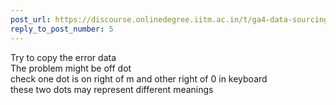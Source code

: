 ```yaml
---
post_url: https://discourse.onlinedegree.iitm.ac.in/t/ga4-data-sourcing-discussion-thread-tds-jan-2025/165959/145
reply_to_post_number: 5
---
```

Try to copy the error data  
The problem might be off dot  
check one dot is on right of m and other right of 0 in keyboard  
these two dots may represent different meanings